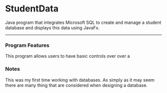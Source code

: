 # StudentData
Java program that integrates Microsoft SQL to create and manage a student database and displays this data using JavaFx. 

----
### Program Features
This program allows users to have basic controls over over a 
### Notes
This was my first time working with databases. As simply as it may seem there are many thing that are considered when designing a database. 
